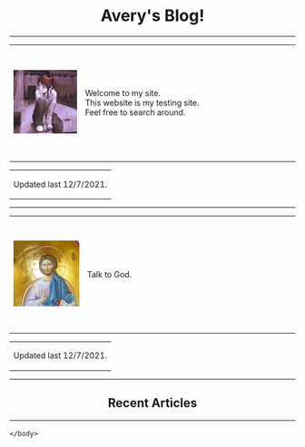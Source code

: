 <html>
    <script src="main.js"> </script>
    <link rel = "stylesheet" type = "text/css" href="main.css">
    <body id="body" style="background-image: url(paper.jpg);">
        <center>
            <h1 class = "font1" > Avery's Blog! </h1>
        </center>
        <hr />
        <table width = "60%" border = "0">
            <tr>                
                <td width = "200" height = "200">
                    <img src = "Thumbnails/intro.jpg" alt = "lain"/>
                </td>                
                <td width = "600" height = "200">
                    <p class = "font1"> Welcome to my site.<br />
                        This website is my testing site.<br />
                        Feel free to search around.</p>
                </td>
            </tr>
        </table>
        <table width = "40%" border = "0">
            <tr>
                <td width = "100%" height = "35%" align = "right">
                    <p class = "font1"> Updated last 12/7/2021. </p>
                </td>
            </tr>
        </table>
        <hr />
        <table width = "60%" border = "0">
            <tr>
                <td width = "200" height = "200">
                    <a href = "Oracle/oracle.md">
                        <img src = "Thumbnails/christ.jpg" alt = "christ is king"/>
                    </a>
                </td>
                <td width = "600" height = "200">
                    <p class = "font1"> Talk to God. </p>
                </td>
            </tr>
        </table>
        <table width = "40%" border = "0">
            <tr>
                <td width = "100%" height = "35%" align = "right">
                    <p class = "font1"> Updated last 12/7/2021. </p>
                </td>
            </tr>
        </table>
        <hr />
        <center>
            <h2 class = "font1">Recent Articles</h2>
        </center>
        <hr />
        

    </body>
</html>
